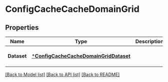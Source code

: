 # ConfigCacheCacheDomainGrid

## Properties
Name | Type | Description | Notes
------------ | ------------- | ------------- | -------------
**Dataset** | [***ConfigCacheCacheDomainGridDataset**](Config_Cache_CacheDomainGrid_dataset.md) |  | [optional] [default to null]

[[Back to Model list]](../README.md#documentation-for-models) [[Back to API list]](../README.md#documentation-for-api-endpoints) [[Back to README]](../README.md)

